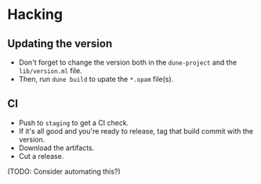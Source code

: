 # Hacking

## Updating the version

- Don't forget to change the version both in the `dune-project` and the `lib/version.ml` file.
- Then, run `dune build` to upate the `*.opam` file(s).

## CI

- Push to `staging` to get a CI check.
- If it's all good and you're ready to release, tag that build commit with the version.
- Download the artifacts.
- Cut a release.

(TODO: Consider automating this?)
